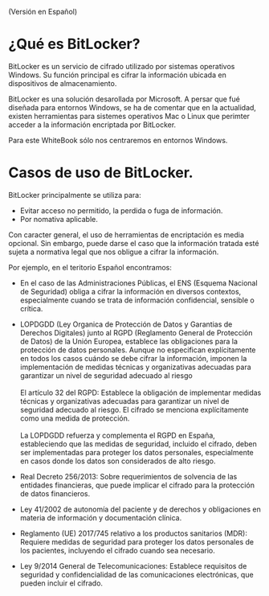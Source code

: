(Versión en Español)

# ¿Qué es BitLocker?

BitLocker es un servicio de cifrado utilizado por sistemas operativos Windows. Su función principal es cifrar la información ubicada en dispositivos de almacenamiento.

BitLocker es una solución desarollada por Microsoft. A persar que fué diseñada para entornos Windows, se ha de comentar que en la actualidad, existen herramientas para sistemes operativos Mac o Linux que perimter acceder a la información encriptada por BitLocker.

Para este WhiteBook sólo nos centraremos en entornos Windows.

# Casos de uso de BitLocker.

BitLocker principalmente se utiliza para:

- Evitar acceso no permitido, la perdida o fuga de información.
- Por nomativa aplicable.

Con caracter general, el uso de herramientas de encriptación es media opcional. Sin embargo, puede darse el caso que la información tratada esté sujeta a normativa legal que nos obligue a cifrar la información.     

Por ejemplo, en el teritorio Español encontramos:

- En el caso de las Administraciones Públicas, el ENS (Esquema Nacional de Seguridad) obliga a cifrar la información en diversos contextos, especialmente cuando se trata de información confidencial, sensible o crítica.
 
- LOPDGDD (Ley Organica de Protección de Datos y Garantias de Derechos Digitales) junto al RGPD (Reglamento General de Protección de Datos) de la Unión Europea, establece las obligaciones para la protección de datos personales. Aunque no especifican explícitamente en todos los casos cuándo se debe cifrar la información, imponen la implementación de medidas técnicas y organizativas adecuadas para garantizar un nivel de seguridad adecuado al riesgo<br><br>
El artículo 32 del RGPD: Establece la obligación de implementar medidas técnicas y organizativas adecuadas para garantizar un nivel de seguridad adecuado al riesgo. El cifrado se menciona explícitamente como una medida de protección.<br><br>
La LOPDGDD refuerza y complementa el RGPD en España, estableciendo que las medidas de seguridad, incluido el cifrado, deben ser implementadas para proteger los datos personales, especialmente en casos donde los datos son considerados de alto riesgo.

- Real Decreto 256/2013: Sobre requerimientos de solvencia de las entidades financieras, que puede implicar el cifrado para la protección de datos financieros.

- Ley 41/2002 de autonomía del paciente y de derechos y obligaciones en materia de información y documentación clínica.

- Reglamento (UE) 2017/745 relativo a los productos sanitarios (MDR): Requiere medidas de seguridad para proteger los datos personales de los pacientes, incluyendo el cifrado cuando sea necesario.

- Ley 9/2014 General de Telecomunicaciones: Establece requisitos de seguridad y confidencialidad de las comunicaciones electrónicas, que pueden incluir el cifrado.



 






